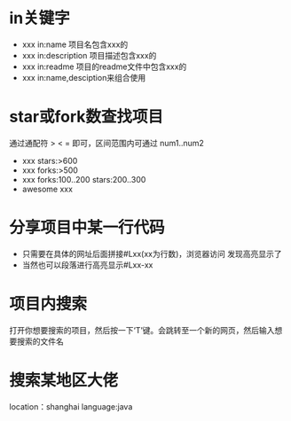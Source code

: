 # in关键字
- xxx in:name 项目名包含xxx的
- xxx in:description 项目描述包含xxx的
- xxx in:readme 项目的readme文件中包含xxx的
- xxx in:name,desciption来组合使用

# star或fork数查找项目
通过通配符 > < = 即可，区间范围内可通过 num1..num2
- xxx stars:>600
- xxx forks:>500
- xxx forks:100..200 stars:200..300
- awesome xxx

# 分享项目中某一行代码
- 只需要在具体的网址后面拼接#Lxx(xx为行数)，浏览器访问 发现高亮显示了
- 当然也可以段落进行高亮显示#Lxx-xx

# 项目内搜索
打开你想要搜索的项目，然后按一下‘T’键。会跳转至一个新的网页，然后输入想要搜索的文件名

# 搜索某地区大佬
location：shanghai  language:java